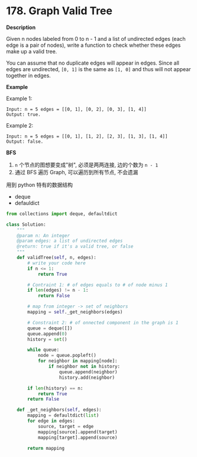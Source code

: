 # 178. Graph Valid Tree

**Description**

Given n nodes labeled from 0 to n - 1 and a list of undirected edges (each edge is a pair of nodes), write a function to check whether these edges make up a valid tree.

You can assume that no duplicate edges will appear in edges. Since all edges are undirected, `[0, 1]` is the same as `[1, 0]` and thus will not appear together in edges.

**Example**

Example 1:

```
Input: n = 5 edges = [[0, 1], [0, 2], [0, 3], [1, 4]]
Output: true.
```

Example 2:

```
Input: n = 5 edges = [[0, 1], [1, 2], [2, 3], [1, 3], [1, 4]]
Output: false.
```

**BFS**

1. `n` 个节点的图想要变成"树", 必须是两两连接, 边的个数为 `n - 1`
2. 通过 BFS 遍历 Graph, 可以遍历到所有节点, 不会遗漏

用到 python 特有的数据结构

- deque
- defauldict

```python
from collections import deque, defaultdict

class Solution:
    """
    @param n: An integer
    @param edges: a list of undirected edges
    @return: true if it's a valid tree, or false
    """
    def validTree(self, n, edges):
        # write your code here
        if n <= 1:
            return True

        # Contraint 1: # of edges equals to # of node minus 1
        if len(edges) != n - 1:
            return False

        # map from integer -> set of neighbors
        mapping = self._get_neighbors(edges)

        # Constraint 2: # of onnected component in the graph is 1
        queue = deque([])
        queue.append(0)
        history = set()

        while queue:
            node = queue.popleft()
            for neighbor in mapping[node]:
                if neighbor not in history:
                    queue.append(neighbor)
                    history.add(neighbor)

        if len(history) == n:
            return True
        return False

    def _get_neighbors(self, edges):
        mapping = defaultdict(list)
        for edge in edges:
            source, target = edge
            mapping[source].append(target)
            mapping[target].append(source)

        return mapping
```

